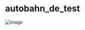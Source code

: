 # autobahn_de_test
![image](https://user-images.githubusercontent.com/19551404/199514350-c4fcf7ab-4ffd-4810-a2bc-a0b5ad2fc2dd.png)
